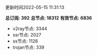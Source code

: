 更新时间2022-05-15 11:31:13

**总订阅: 392**
**总节点: 18312**
**有效节点: 6836**
- v2ray节点: 3344
- ssr节点: 2027
- ss节点: 1126
- trojan节点: 339
